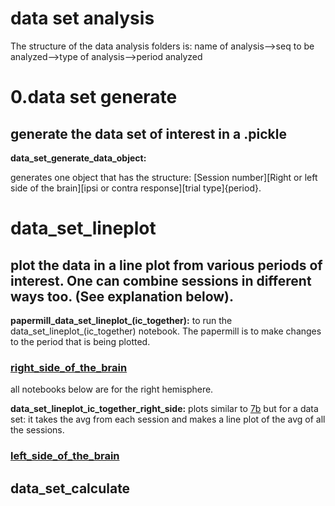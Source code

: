 
# data set analysis  

The structure of the data analysis folders is: 
name of analysis-->seq to be analyzed-->type of analysis-->period analyzed

# 0.data set generate

## generate the data set of interest in a .pickle

**data_set_generate_data_object:**

generates one object that has the structure:
[Session number][Right or left side of the brain][ipsi or contra response][trial type]{period}.


# data_set_lineplot

## plot the data in a line plot from various periods of interest. One can combine sessions in different ways too. (See explanation below).

**papermill_data_set_lineplot_(ic_together):**
to run the data_set_lineplot_(ic_together) notebook. The papermill is to make changes to the period that is being plotted.

### [right_side_of_the_brain]()

all notebooks below are for the right hemisphere. 

**data_set_lineplot_ic_together_right_side:**
plots similar to 
[7b](https://github.com/gilmandelbaum/analysis-pipeline-for-photometry_ex/blob/master/Nb_7x_plots/Notebook_7_b.ipynb) 
but for a data set: it takes the avg from each session and makes a line plot of the avg of all the sessions. 

### [left_side_of_the_brain]()


## data_set_calculate

